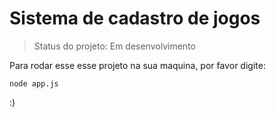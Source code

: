 <h1> Sistema de cadastro de jogos </h1>

> Status do projeto: Em desenvolvimento

Para rodar esse esse projeto na sua maquina, por favor digite:

```
node app.js
```

:)
